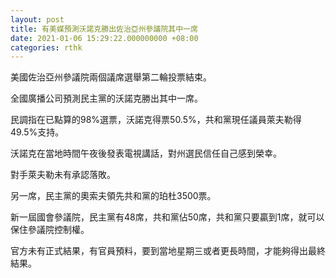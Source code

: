 ```yaml
---
layout: post
title: 有美媒預測沃諾克勝出佐治亞州參議院其中一席
date: 2021-01-06 15:29:22.000000000 +08:00
categories: rthk
---
```


美國佐治亞州參議院兩個議席選舉第二輪投票結束。

全國廣播公司預測民主黨的沃諾克勝出其中一席。

民調指在已點算的98%選票，沃諾克得票50.5%，共和黨現任議員萊夫勒得49.5%支持。

沃諾克在當地時間午夜後發表電視講話，對州選民信任自己感到榮幸。

對手萊夫勒未有承認落敗。

另一席，民主黨的奧索夫領先共和黨的珀杜3500票。

新一屆國會參議院，民主黨有48席，共和黨佔50席，共和黨只要贏到1席，就可以保住參議院控制權。

官方未有正式結果，有官員預料，要到當地星期三或者更長時間，才能夠得出最終結果。
